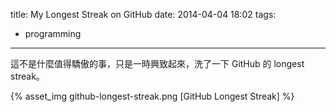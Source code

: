 title: My Longest Streak on GitHub
date: 2014-04-04 18:02
tags:
- programming
---

這不是什麼值得驕傲的事，只是一時興致起來，洗了一下 GitHub 的 longest streak。

{% asset_img github-longest-streak.png [GitHub Longest Streak] %}
